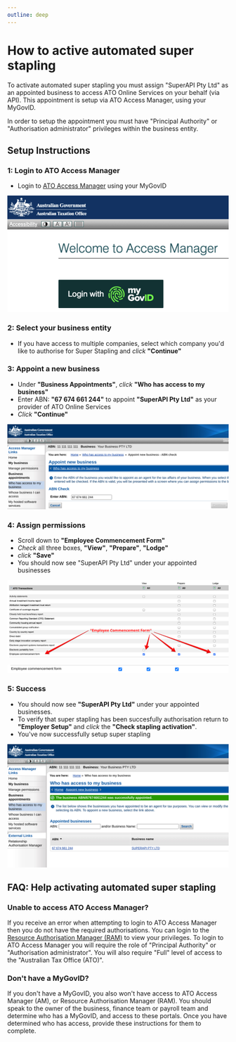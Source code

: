 ```yaml
---
outline: deep
---
```


# How to active automated super stapling

To activate automated super stapling you must assign "SuperAPI Pty Ltd" as an appointed business to access ATO Online Services on your behalf (via API). This appointment is setup via ATO Access Manager, using your MyGovID.

In order to setup the appointment you must have "Principal Authority" or "Authorisation administrator" privileges within the business entity.

## Setup Instructions

### 1: Login to ATO Access Manager

- Login to [ATO Access Manager](https://am.ato.gov.au/) using your MyGovID

[![Step 1: Login to ATO Access Manager](ato-access-manager-login-small.png)](https://am.ato.gov.au/)

### 2: Select your business entity

- If you have access to multiple companies, select which company you'd like to authorise for Super Stapling and _click_ **"Continue"**

### 3: Appoint a new business

- Under **"Business Appointments"**, _click_ **"Who has access to my business"**
- Enter ABN: **"67 674 661 244"** to appoint **"SuperAPI Pty Ltd"** as your provider of ATO Online Services
- _Click_ **"Continue"**

![Step 3: Appoint a new business](ato-stapling-api-permission-setup.png)

### 4: Assign permissions

- Scroll down to **"Employee Commencement Form"**
- _Check_ all three boxes, **"View"**, **"Prepare"**, **"Lodge"**
- _click_ **"Save"**
- You should now see "SuperAPI Pty Ltd" under your appointed businesses

![Step 4: Assign Permissions](am-ato-access-manager-options-small.png)

![Step 4: Permissions Set](ato-stapling-api-permission-set.png)

### 5: Success

- You should now see **"SuperAPI Pty Ltd"** under your appointed businesses.
- To verify that super stapling has been succesfully authorisation return to **"Employer Setup"** and _click_ the **"Check stapling activation"**.
- You've now successfully setup super stapling

![Step 5: Success](ato-stapling-api-permission-step-6-success-2.png)

## FAQ: Help activating automated super stapling

### Unable to access ATO Access Manager?

If you receive an error when attempting to login to ATO Access Manager then you do not have the required authorisations. You can login to the [Resource Authorisation Manager (RAM)](https://authorisationmanager.gov.au/) to view your privileges. To login to ATO Access Manager you will require the role of "Principal Authority" or "Authorisation administrator". You will also require "Full" level of access to the "Australian Tax Office (ATO)".

### Don't have a MyGovID?

If you don't have a MyGovID, you also won't have access to ATO Access Manager (AM), or Resource Authorisation Manager (RAM). You should speak to the owner of the business, finance team or payroll team and determine who has a MyGovID, and access to these portals. Once you have determined who has access, provide these instructions for them to complete.
